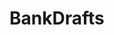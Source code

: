 # BankDrafts   

<script src="https://unpkg.com/@stoplight/elements/web-components.min.js"></script>
<link rel="stylesheet" href="https://unpkg.com/@stoplight/elements/styles.min.css">

<elements-api
  apiDescriptionUrl="BankDrafts.yaml"
  layout="sidebar"
  router="hash"
  hideTryIt="false"
  hideSchemas="false"
  hideInternal="false"
/>